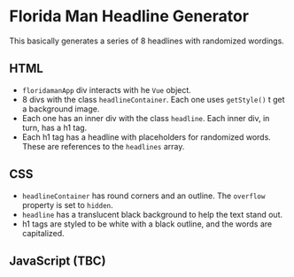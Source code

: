 # Florida Man Headline Generator
This basically generates a series of 8 headlines with randomized wordings.

## HTML
- `floridamanApp` div interacts with he `Vue` object.
- 8 divs with the class `headlineContainer`. Each one uses `getStyle()` t get a background image.
- Each one has an inner div with the class `headline`. Each inner div, in turn, has a h1 tag. 
- Each h1 tag has a headline with placeholders for randomized words. These are references to the `headlines` array.

## CSS
- `headlineContainer` has round corners and an outline. The `overflow` property is set to `hidden`.
- `headline` has a translucent black background to help the text stand out.
- h1 tags are styled to be white with a black outline, and the words are capitalized.

## JavaScript (TBC)
